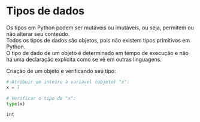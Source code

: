 # Tipos de dados

Os tipos em Python podem ser mutáveis ou imutáveis, ou seja, permitem ou não
alterar seu conteúdo.  
Todos os tipos de dados são objetos, pois não existem tipos primitivos em
Python.  
O tipo de dado de um objeto é determinado em tempo de execução e não há uma
declaração explícita como se vê em outras linguagens.  
   
Criação de um objeto e verificando seu tipo:

``` python
# Atribuir um inteiro à variável (objeto) "x":
x = 7

# Verificar o tipo de "x":
type(x)
```

``` console
int
```
